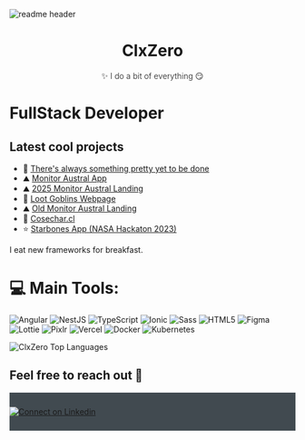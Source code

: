 
![readme header](https://pouch.jumpshare.com/preview/nIkma58Yi-b8oGm6qwwVfgcdFgx7Kp9rkUfNFR--4c4wnnsLONHAa-0lXuOwUCznm5ThXyxku8cOCfbpVAdl084sBA1DPVqFm_n_fsKwdPQ)

<h1 align="center">ClxZero</h1>
<p align="center" style="font-weight: 300">✨ I do a bit of everything 😏</p>

# FullStack Developer

## Latest cool projects
- 🌌 [There's always something pretty yet to be done](https://galaxy-tests1.vercel.app/)
- ⛰️ [Monitor Austral App](https://app.monitoraustral.cl/)
- ⛰️ [2025 Monitor Austral Landing](https://last-ma-landing-demo.vercel.app/)
- 🦋 [Loot Goblins Webpage](https://www.loot-goblins.com)
- ⛰️ [Old Monitor Austral Landing](https://www.monitoraustral.cl/)
- 🍇 [Cosechar.cl](https://cosechar.cl/home)
- ⭐ [Starbones App (NASA Hackaton 2023)](https://star-bones-app.vercel.app/home)

I eat new frameworks for breakfast.

# 💻 Main Tools:
![Angular](https://img.shields.io/badge/Angular-blue?style=for-the-badge&logo=angular)
![NestJS](https://img.shields.io/badge/NestJS-blue?style=for-the-badge&logo=nestjs)
![TypeScript](https://img.shields.io/badge/typescript-%23007ACC.svg?style=for-the-badge&logo=typescript&logoColor=white)
![Ionic](https://img.shields.io/badge/Ionic-white?style=for-the-badge&logo=ionic)
![Sass](https://img.shields.io/badge/SCSS-blue?style=for-the-badge&logo=Sass)
![HTML5](https://img.shields.io/badge/html5-%23E34F26.svg?style=for-the-badge&logo=html5&logoColor=white)
![Figma](https://img.shields.io/badge/Figma-purple?style=for-the-badge&logo=figma)
![Lottie](https://img.shields.io/badge/Lottie-purple?style=for-the-badge&logo=lottie)
![Pixlr](https://img.shields.io/badge/Pixlr-purple?style=for-the-badge&logo=pixlr)
![Vercel](https://img.shields.io/badge/vercel-%23000000.svg?style=for-the-badge&logo=vercel&logoColor=white) 
![Docker](https://img.shields.io/badge/docker-%230db7ed.svg?style=for-the-badge&logo=docker&logoColor=white) 
![Kubernetes](https://img.shields.io/badge/kubernetes-%23326ce5.svg?style=for-the-badge&logo=kubernetes&logoColor=white)

<!--
<div>
<img src="https://github-readme-stats.vercel.app/api?username=clxzero&include_all_commits=true&count_private=true&show_icons=true&line_height=30&title_color=CDB4DB&icon_color=CDB4DB&text_color=D3D3D3&bg_color=0A0A0A" style="margin-right: 5%;" alt="ClxZero Github Stats">
</div>
-->
<img align="center" src="https://github-readme-stats.vercel.app/api/top-langs/?username=clxzero&layout=compact&theme=dark&bg_color=0A0A0A" alt="ClxZero Top Languages"/>

## Feel free to reach out 💬
<div align="left" style="background:#414a50; padding: 25px 0;">
     <a href="https://www.linkedin.com/in/clxzero/">
        <img src="https://raw.githubusercontent.com/Iwi4a/iwi4a/master/assets/linkedin.svg" alt="Connect on Linkedin">
    </a>
</div>

<!--
**ClxZero/ClxZero** is a ✨ _special_ ✨ repository because its `README.md` (this file) appears on your GitHub profile.

Here are some ideas to get you started:

- 🔭 I’m currently working on ...
- 🌱 I’m currently learning ...
- 👯 I’m looking to collaborate on ...
- 🤔 I’m looking for help with ...
- 💬 Ask me about ...
- 📫 How to reach me: ...
- 😄 Pronouns: ...
- ⚡ Fun fact: ...
-->
